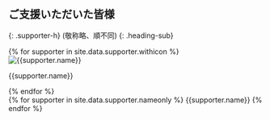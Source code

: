 

## ご支援いただいた皆様
{: .supporter-h}
(敬称略、順不同)
{: .heading-sub}

<div class="supporter-imgs">
{% for supporter in site.data.supporter.withicon %}
<div class="supporter-w-img">
<img data-src="{{site.url}}/assets/images/supporter/{{supporter.img}}" alt="{{supporter.name}}" class="supporter-img">
<p class="supporter-w-img-name">{{supporter.name}}</p>
</div>
{% endfor %}
</div>

<div class="supporter-list">
{% for supporter in site.data.supporter.nameonly %}
<span>{{supporter.name}}</span>
{% endfor %}
</div>
